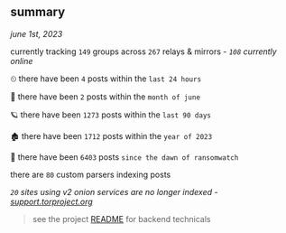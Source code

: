 
## summary
_june 1st, 2023_

currently tracking `149` groups across `267` relays & mirrors - _`108` currently online_

⏲ there have been `4` posts within the `last 24 hours`

🦈 there have been `2` posts within the `month of june`

🪐 there have been `1273` posts within the `last 90 days`

🏚 there have been `1712` posts within the `year of 2023`

🦕 there have been `6403` posts `since the dawn of ransomwatch`

there are `80` custom parsers indexing posts

_`20` sites using v2 onion services are no longer indexed - [support.torproject.org](https://support.torproject.org/onionservices/v2-deprecation/)_

> see the project [README](https://github.com/joshhighet/ransomwatch#ransomwatch--) for backend technicals
